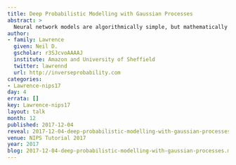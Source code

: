 ```yaml
---
title: Deep Probabilistic Modelling with Gaussian Processes
abstract: >
  Neural network models are algorithmically simple, but mathematically complex. Gaussian process models are mathematically simple, but algorithmically complex. In this tutorial we will explore Deep Gaussian Process models. They bring advantages in their mathematical simplicity but are challenging in their algorithmic complexity. We will give an overview of Gaussian processes and highlight the algorithmic approximations that allow us to stack Gaussian process models: they are based on variational methods. In the last part of the tutorial will explore a use case exemplar: uncertainty quantification. We end with open questions.
author:
- family: Lawrence
  given: Neil D.
  gscholar: r3SJcvoAAAAJ
  institute: Amazon and University of Sheffield
  twitter: lawrennd
  url: http://inverseprobability.com
categories:
- Lawrence-nips17
day: 4
errata: []
key: Lawrence-nips17
layout: talk
month: 12
published: 2017-12-04
reveal: 2017-12-04-deep-probabilistic-modelling-with-gaussian-processes.slides.html
venue: NIPS Tutorial 2017
year: 2017
blog: 2017-12-04-deep-probabilistic-modelling-with-gaussian-processes.md
---
```

